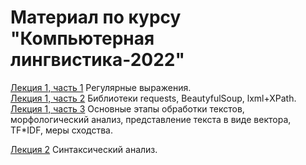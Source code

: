 # Материал по курсу "Компьютерная лингвистика-2022"

[Лекция 1, часть 1](https://github.com/klyshinsky/NLP_VVSU_2022/blob/main/Lecture_20220411_1_regexp.ipynb) Регулярные выражения.  
[Лекция 1, часть 2](https://github.com/klyshinsky/NLP_VVSU_2022/blob/main/Lecture_20220411_2_requests.ipynb) Библиотеки requests, BeautyfulSoup, lxml+XPath.  
[Лекция 1, часть 3](https://github.com/klyshinsky/NLP_VVSU_2022/blob/main/Lecture_20220411_3_text_processing.ipynb) Основные этапы обработки текстов, морфологический анализ, представление текста в виде вектора, TF*IDF, меры сходства. 

[Лекция 2](https://github.com/klyshinsky/NLP_VVSU_2022/blob/main/Lecture_20220418_Parser.ipynb) Синтаксический анализ.  




